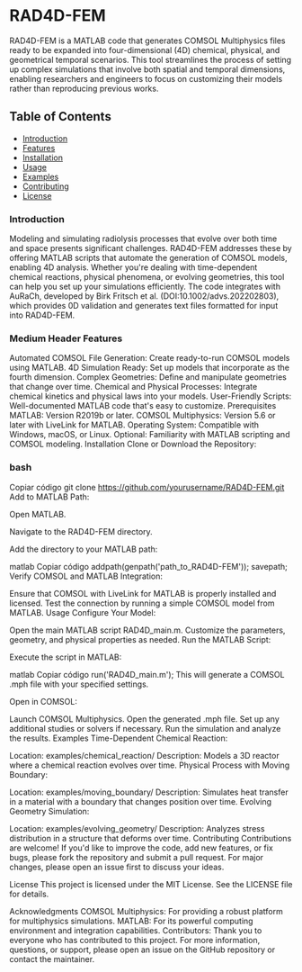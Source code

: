 # RAD4D-FEM
RAD4D-FEM is a MATLAB code that generates COMSOL Multiphysics files ready to be expanded into four-dimensional (4D) chemical, physical, and geometrical temporal scenarios. This tool streamlines the process of setting up complex simulations that involve both spatial and temporal dimensions, enabling researchers and engineers to focus on customizing their models rather than reproducing previous works.

## Table of Contents
- [Introduction](#introduction)
- [Features](#features)
- [Installation](#installation)
- [Usage](#usage)
- [Examples](#examples)
- [Contributing](#contributing)
- [License](#license)

### Introduction
Modeling and simulating radiolysis processes that evolve over both time and space presents significant challenges. RAD4D-FEM addresses these by offering MATLAB scripts that automate the generation of COMSOL models, enabling 4D analysis. Whether you're dealing with time-dependent chemical reactions, physical phenomena, or evolving geometries, this tool can help you set up your simulations efficiently. The code integrates with AuRaCh, developed by Birk Fritsch et al. (DOI:10.1002/advs.202202803), which provides 0D validation and generates text files formatted for input into RAD4D-FEM.

### Medium Header Features
Automated COMSOL File Generation: Create ready-to-run COMSOL models using MATLAB.
4D Simulation Ready: Set up models that incorporate  as the fourth dimension.
Complex Geometries: Define and manipulate geometries that change over time.
Chemical and Physical Processes: Integrate chemical kinetics and physical laws into your models.
User-Friendly Scripts: Well-documented MATLAB code that's easy to customize.
Prerequisites
MATLAB: Version R2019b or later.
COMSOL Multiphysics: Version 5.6 or later with LiveLink for MATLAB.
Operating System: Compatible with Windows, macOS, or Linux.
Optional: Familiarity with MATLAB scripting and COMSOL modeling.
Installation
Clone or Download the Repository:

###  bash
Copiar código
git clone https://github.com/yourusername/RAD4D-FEM.git
Add to MATLAB Path:

Open MATLAB.

Navigate to the RAD4D-FEM directory.

Add the directory to your MATLAB path:

matlab
Copiar código
addpath(genpath('path_to_RAD4D-FEM'));
savepath;
Verify COMSOL and MATLAB Integration:

Ensure that COMSOL with LiveLink for MATLAB is properly installed and licensed.
Test the connection by running a simple COMSOL model from MATLAB.
Usage
Configure Your Model:

Open the main MATLAB script RAD4D_main.m.
Customize the parameters, geometry, and physical properties as needed.
Run the MATLAB Script:

Execute the script in MATLAB:

matlab
Copiar código
run('RAD4D_main.m');
This will generate a COMSOL .mph file with your specified settings.

Open in COMSOL:

Launch COMSOL Multiphysics.
Open the generated .mph file.
Set up any additional studies or solvers if necessary.
Run the simulation and analyze the results.
Examples
Time-Dependent Chemical Reaction:

Location: examples/chemical_reaction/
Description: Models a 3D reactor where a chemical reaction evolves over time.
Physical Process with Moving Boundary:

Location: examples/moving_boundary/
Description: Simulates heat transfer in a material with a boundary that changes position over time.
Evolving Geometry Simulation:

Location: examples/evolving_geometry/
Description: Analyzes stress distribution in a structure that deforms over time.
Contributing
Contributions are welcome! If you'd like to improve the code, add new features, or fix bugs, please fork the repository and submit a pull request. For major changes, please open an issue first to discuss your ideas.

License
This project is licensed under the MIT License. See the LICENSE file for details.

Acknowledgments
COMSOL Multiphysics: For providing a robust platform for multiphysics simulations.
MATLAB: For its powerful computing environment and integration capabilities.
Contributors: Thank you to everyone who has contributed to this project.
For more information, questions, or support, please open an issue on the GitHub repository or contact the maintainer.
